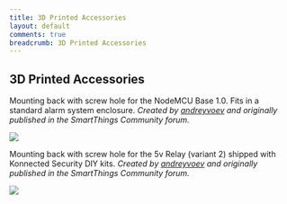 ```yaml
---
title: 3D Printed Accessories
layout: default
comments: true
breadcrumb: 3D Printed Accessories
---
```


## 3D Printed Accessories

Mounting back with screw hole for the NodeMCU Base 1.0. Fits in a standard alarm system enclosure.
_Created by [andreyvoev](https://community.smartthings.com/t/release-konnected-security-2-0-connect-wired-alarm-system-sensors-and-siren-to-smartthings-big-update-and-new-name/92828/243?u=heythisisnate)
and originally published in the SmartThings Community forum._
 

[![](http://snaps.nateclark.com/Konnected_Security_enclosure_by_avoev_-_Thingiverse_2017-09-14_15-01-32.png)](https://www.thingiverse.com/thing:2528047)

Mounting back with screw hole for the 5v Relay (variant 2) shipped with Konnected Security DIY kits.
_Created by [andreyvoev](https://community.smartthings.com/t/release-konnected-security-2-0-connect-wired-alarm-system-sensors-and-siren-to-smartthings-big-update-and-new-name/92828/243?u=heythisisnate)
and originally published in the SmartThings Community forum._

[![](http://snaps.nateclark.com/Konnected_Security_enclosure_by_avoev_-_Thingiverse_2017-09-14_15-07-51.png)](https://www.thingiverse.com/thing:2528047)